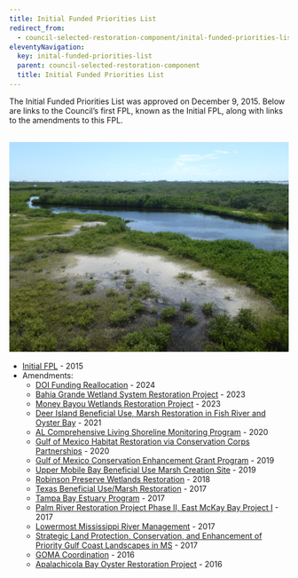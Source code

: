 ```yaml
---
title: Initial Funded Priorities List
redirect_from:
  - council-selected-restoration-component/inital-funded-priorities-list
eleventyNavigation:
  key: inital-funded-priorities-list
  parent: council-selected-restoration-component
  title: Initial Funded Priorities List
---
```


The Initial Funded Priorities List was approved on December 9, 2015. Below are links to the Council’s first FPL, known as the Initial FPL, along with links to the amendments to this FPL.

<br>
<img src="/img/PRDFT-Keala Hughes 061218-48-20180614.JPG" alt="Robinson Preserve on June 12, 2018" loading="lazy">
</br>

- [Initial FPL](/uploads/FPL_forDec9Vote_Errata_04-07-2016.pdf) - 2015
- Amendments:
  - [DOI Funding Reallocation](/uploads/DOI_Funding_Reallocation_FPL_Amendment_Summary_508_20240926.docx) - 2024
  - [Bahia Grande Wetland System Restoration Project](/uploads/Bahia_Grande_FPL_Appdx_revised_508.pdf) - 2023
  - [Money Bayou Wetlands Restoration Project](/uploads/Money_Bayou_FPL_Amendment_Summary_508.pdf) - 2023
  - [Deer Island Beneficial Use, Marsh Restoration in Fish River and Oyster Bay](/uploads/Deer-Island-&-Fish-River-and-Oyster-Bay-Amendment-Bundle-508.pdf) - 2021
  - [AL Comprehensive Living Shoreline Monitoring Program](/uploads/AL_CLSM_FPL_Appendix_508.pdf) - 2020
  - [Gulf of Mexico Habitat Restoration via Conservation Corps Partnerships](/uploads/GCCC_Initial_FPL_Amendment_Final_508.pdf) - 2020
  - [Gulf of Mexico Conservation Enhancement Grant Program](/uploads/GMCEGP_Revised_Implementation_Appendix_Based_on_Council_Jan_20_2020_Vote.pdf) - 2019
  - [Upper Mobile Bay Beneficial Use Marsh Creation Site](/uploads/Upper_Mobile_Bay_BU_Draft_Amendment_to_Initial_FPL_Appendix_052119-508.pdf) - 2019
  - [Robinson Preserve Wetlands Restoration](/uploads/Robinson_Preserve_FPL_Appendix_Amended_Approved_Jan_2018.pdf) - 2018
  - [Texas Beneficial Use/Marsh Restoration](/uploads/FPL_Amendment_Texas_Beneficial_Use_Marsh_Restoration.pdf) - 2017
  - [Tampa Bay Estuary Program](/uploads/FPL_Appendix_TBNEP_Revised_062617.pdf) - 2017
  - [Palm River Restoration Project Phase II, East McKay Bay Project I](/uploads/FPL_Palm_River_Revised_FPL_Appendix_20170419.pdf) - 2017
  - [Lowermost Mississippi River Management](/uploads/FPL_LMRM_Revised_FPL_Appendix_Final_20170419.pdf) - 2017
  - [Strategic Land Protection, Conservation, and Enhancement of Priority Gulf Coast Landscapes in MS](/uploads/20170308_FPL_Amendment_MS_Land_Acq_Amended_3_8_17_Final.pdf) - 2017
  - [GOMA Coordination](/uploads/20161108_FPL_Draft.Ammendment.GOMA_.COP_.pdf) - 2016
  - [Apalachicola Bay Oyster Restoration Project](/uploads/FPL_EClib_FL_FONSI_20160810_Apalachicola_Oyster_Restoration_AppendixFinal.pdf) - 2016
